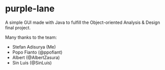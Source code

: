 # purple-lane
A simple GUI made with Java to fulfill the Object-oriented Analysis & Design final project.

Many thanks to the team:
- Stefan Adisurya (Me)
- Popo Fianto (@ppofiant)
- Albert (@AlbertZasura)
- Sin Luis (@SinLuis)
